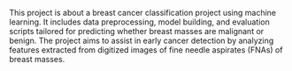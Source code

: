 This project is about a breast cancer classification project using machine learning. It includes data preprocessing, model building, and evaluation scripts tailored for predicting whether breast masses are malignant or benign. The project aims to assist in early cancer detection by analyzing features extracted from digitized images of fine needle aspirates (FNAs) of breast masses.
